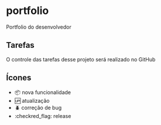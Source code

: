 # portfolio

Portfolio do desenvolvedor

## Tarefas

O controle das tarefas desse projeto será realizado no GitHub

## Ícones
- :package: nova funcionalidade
- :up: atualização
- :beetle: correção de bug
- :checkred_flag: release